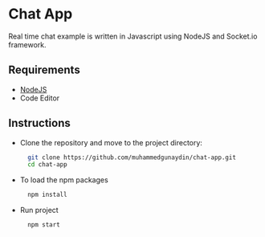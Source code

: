 # Chat App

Real time chat example is written in Javascript using NodeJS and Socket.io framework.

## Requirements
- [NodeJS](https://nodejs.org/en/)
- Code Editor

## Instructions

- Clone the repository and move to the project directory:
  ```bash
    git clone https://github.com/muhammedgunaydin/chat-app.git
    cd chat-app
  ```
  
- To load the npm packages
  ```bash
    npm install
  ```
    
- Run project
  ```bash
    npm start
  ```
 
 
